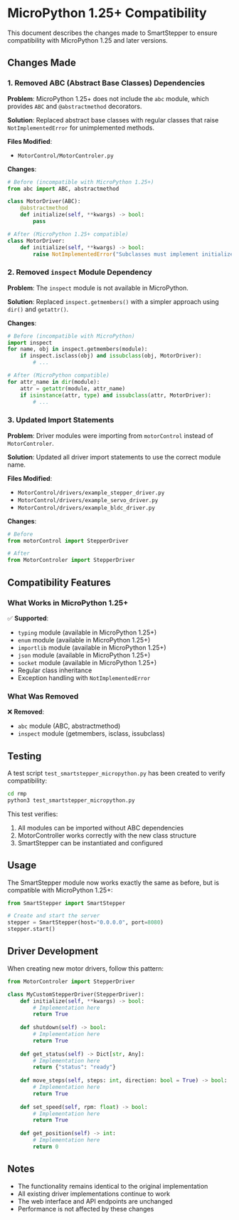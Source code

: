# MicroPython 1.25+ Compatibility

This document describes the changes made to SmartStepper to ensure compatibility with MicroPython 1.25 and later versions.

## Changes Made

### 1. Removed ABC (Abstract Base Classes) Dependencies

**Problem**: MicroPython 1.25+ does not include the `abc` module, which provides `ABC` and `@abstractmethod` decorators.

**Solution**: Replaced abstract base classes with regular classes that raise `NotImplementedError` for unimplemented methods.

**Files Modified**:
- `MotorControl/MotorControler.py`

**Changes**:
```python
# Before (incompatible with MicroPython 1.25+)
from abc import ABC, abstractmethod

class MotorDriver(ABC):
    @abstractmethod
    def initialize(self, **kwargs) -> bool:
        pass

# After (MicroPython 1.25+ compatible)
class MotorDriver:
    def initialize(self, **kwargs) -> bool:
        raise NotImplementedError("Subclasses must implement initialize()")
```

### 2. Removed `inspect` Module Dependency

**Problem**: The `inspect` module is not available in MicroPython.

**Solution**: Replaced `inspect.getmembers()` with a simpler approach using `dir()` and `getattr()`.

**Changes**:
```python
# Before (incompatible with MicroPython)
import inspect
for name, obj in inspect.getmembers(module):
    if inspect.isclass(obj) and issubclass(obj, MotorDriver):
        # ...

# After (MicroPython compatible)
for attr_name in dir(module):
    attr = getattr(module, attr_name)
    if isinstance(attr, type) and issubclass(attr, MotorDriver):
        # ...
```

### 3. Updated Import Statements

**Problem**: Driver modules were importing from `motorControl` instead of `MotorControler`.

**Solution**: Updated all driver import statements to use the correct module name.

**Files Modified**:
- `MotorControl/drivers/example_stepper_driver.py`
- `MotorControl/drivers/example_servo_driver.py`
- `MotorControl/drivers/example_bldc_driver.py`

**Changes**:
```python
# Before
from motorControl import StepperDriver

# After
from MotorControler import StepperDriver
```

## Compatibility Features

### What Works in MicroPython 1.25+

✅ **Supported**:
- `typing` module (available in MicroPython 1.25+)
- `enum` module (available in MicroPython 1.25+)
- `importlib` module (available in MicroPython 1.25+)
- `json` module (available in MicroPython 1.25+)
- `socket` module (available in MicroPython 1.25+)
- Regular class inheritance
- Exception handling with `NotImplementedError`

### What Was Removed

❌ **Removed**:
- `abc` module (ABC, abstractmethod)
- `inspect` module (getmembers, isclass, issubclass)

## Testing

A test script `test_smartstepper_micropython.py` has been created to verify compatibility:

```bash
cd rmp
python3 test_smartstepper_micropython.py
```

This test verifies:
1. All modules can be imported without ABC dependencies
2. MotorController works correctly with the new class structure
3. SmartStepper can be instantiated and configured

## Usage

The SmartStepper module now works exactly the same as before, but is compatible with MicroPython 1.25+:

```python
from SmartStepper import SmartStepper

# Create and start the server
stepper = SmartStepper(host="0.0.0.0", port=8080)
stepper.start()
```

## Driver Development

When creating new motor drivers, follow this pattern:

```python
from MotorControler import StepperDriver

class MyCustomStepperDriver(StepperDriver):
    def initialize(self, **kwargs) -> bool:
        # Implementation here
        return True
    
    def shutdown(self) -> bool:
        # Implementation here
        return True
    
    def get_status(self) -> Dict[str, Any]:
        # Implementation here
        return {"status": "ready"}
    
    def move_steps(self, steps: int, direction: bool = True) -> bool:
        # Implementation here
        return True
    
    def set_speed(self, rpm: float) -> bool:
        # Implementation here
        return True
    
    def get_position(self) -> int:
        # Implementation here
        return 0
```

## Notes

- The functionality remains identical to the original implementation
- All existing driver implementations continue to work
- The web interface and API endpoints are unchanged
- Performance is not affected by these changes 